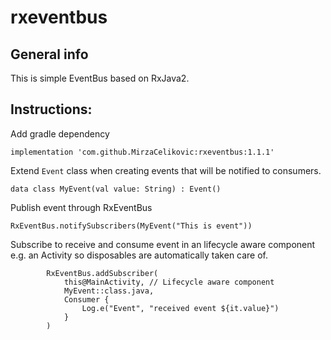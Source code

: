 # rxeventbus

## General info
This is simple EventBus based on RxJava2.
	
## Instructions:

Add gradle dependency

```
implementation 'com.github.MirzaCelikovic:rxeventbus:1.1.1'
```

Extend `Event` class when creating events that will be notified to consumers.

```
data class MyEvent(val value: String) : Event()
```

Publish event through RxEventBus
```
RxEventBus.notifySubscribers(MyEvent("This is event"))
```

Subscribe to receive and consume event in an lifecycle aware component e.g. an Activity so disposables are automatically taken care of.
```
        RxEventBus.addSubscriber(
            this@MainActivity, // Lifecycle aware component
            MyEvent::class.java,
            Consumer {
                Log.e("Event", "received event ${it.value}")
            }
        )
```
